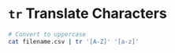 # `tr` Translate Characters

```bash
# Convert to uppercase
cat filename.csv | tr '[A-Z]' '[a-z]'
```
